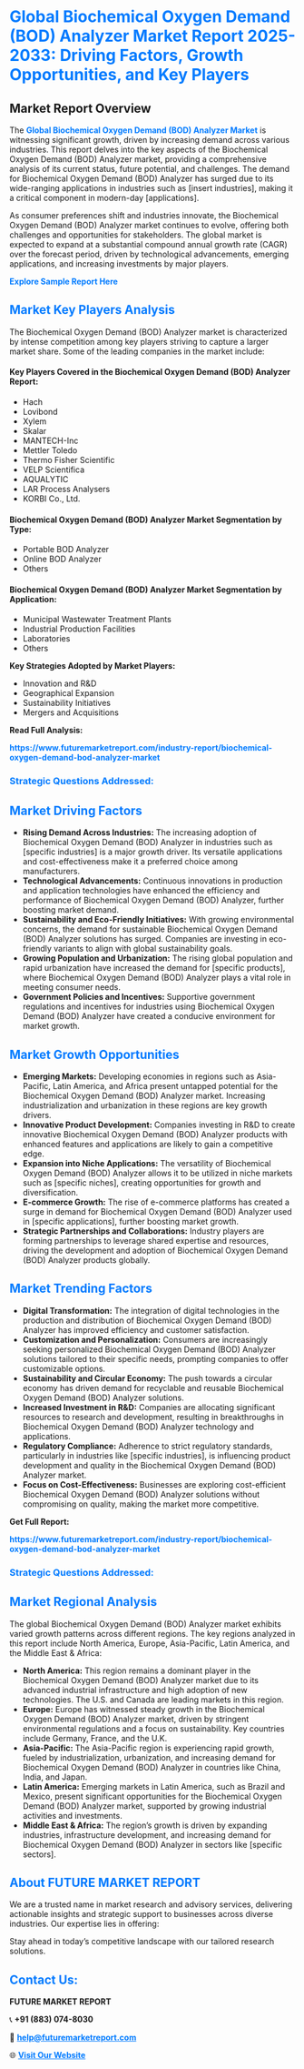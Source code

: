 <h1 style="color: #007BFF;">Global Biochemical Oxygen Demand (BOD) Analyzer Market Report 2025-2033: Driving Factors, Growth Opportunities, and Key Players</h1>

<section id="overview">
<h2>Market Report Overview</h2>
<p>The <a href="https://www.futuremarketreport.com/industry-report/biochemical-oxygen-demand-bod-analyzer-market" style="color: #007BFF; text-decoration: none;"><strong>Global Biochemical Oxygen Demand (BOD) Analyzer Market</strong></a> is witnessing significant growth, driven by increasing demand across various industries. This report delves into the key aspects of the Biochemical Oxygen Demand (BOD) Analyzer market, providing a comprehensive analysis of its current status, future potential, and challenges. The demand for Biochemical Oxygen Demand (BOD) Analyzer has surged due to its wide-ranging applications in industries such as [insert industries], making it a critical component in modern-day [applications].</p>
<p>As consumer preferences shift and industries innovate, the Biochemical Oxygen Demand (BOD) Analyzer market continues to evolve, offering both challenges and opportunities for stakeholders. The global market is expected to expand at a substantial compound annual growth rate (CAGR) over the forecast period, driven by technological advancements, emerging applications, and increasing investments by major players.</p>
</section>

<section id="overview">
<p><a href="https://www.futuremarketreport.com/request-sample/reportId=41646" style="color: #007BFF; text-decoration: none;"><strong>Explore Sample Report Here</strong></a></p>
</section>

<section id="key-players">
<h2 style="color: #007BFF;">Market Key Players Analysis</h2>
<p>The Biochemical Oxygen Demand (BOD) Analyzer market is characterized by intense competition among key players striving to capture a larger market share. Some of the leading companies in the market include:</p>
<h4>Key Players Covered in the Biochemical Oxygen Demand (BOD) Analyzer Report:</h4>
<ul><li>Hach</li><li>Lovibond</li><li>Xylem</li><li>Skalar</li><li>MANTECH-Inc</li><li>Mettler Toledo</li><li>Thermo Fisher Scientific</li><li>VELP Scientifica</li><li>AQUALYTIC</li><li>LAR Process Analysers</li><li>KORBI Co., Ltd.</li></ul>
<h4>Biochemical Oxygen Demand (BOD) Analyzer Market Segmentation by Type:</h4>
<ul><li>Portable BOD Analyzer</li><li>Online BOD Analyzer</li><li>Others</li></ul>

<h4>Biochemical Oxygen Demand (BOD) Analyzer Market Segmentation by Application:</h4>
<ul><li>Municipal Wastewater Treatment Plants</li><li>Industrial Production Facilities</li><li>Laboratories</li><li>Others</li></ul>
<p><strong>Key Strategies Adopted by Market Players:</strong></p>
<ul>
<li>Innovation and R&D</li>
<li>Geographical Expansion</li>
<li>Sustainability Initiatives</li>
<li>Mergers and Acquisitions</li>
</ul>
</section>

<section>
<p><strong>Read Full Analysis: </strong></p><a href="https://www.futuremarketreport.com/industry-report/biochemical-oxygen-demand-bod-analyzer-market" style="color: #007BFF; text-decoration: none;"><strong>https://www.futuremarketreport.com/industry-report/biochemical-oxygen-demand-bod-analyzer-market</strong></a>
<h3 style="color: #007BFF;">Strategic Questions Addressed:</h3>
</section>

<section id="driving-factors">
<h2 style="color: #007BFF;">Market Driving Factors</h2>
<ul>
<li><strong>Rising Demand Across Industries:</strong> The increasing adoption of Biochemical Oxygen Demand (BOD) Analyzer in industries such as [specific industries] is a major growth driver. Its versatile applications and cost-effectiveness make it a preferred choice among manufacturers.</li>
<li><strong>Technological Advancements:</strong> Continuous innovations in production and application technologies have enhanced the efficiency and performance of Biochemical Oxygen Demand (BOD) Analyzer, further boosting market demand.</li>
<li><strong>Sustainability and Eco-Friendly Initiatives:</strong> With growing environmental concerns, the demand for sustainable Biochemical Oxygen Demand (BOD) Analyzer solutions has surged. Companies are investing in eco-friendly variants to align with global sustainability goals.</li>
<li><strong>Growing Population and Urbanization:</strong> The rising global population and rapid urbanization have increased the demand for [specific products], where Biochemical Oxygen Demand (BOD) Analyzer plays a vital role in meeting consumer needs.</li>
<li><strong>Government Policies and Incentives:</strong> Supportive government regulations and incentives for industries using Biochemical Oxygen Demand (BOD) Analyzer have created a conducive environment for market growth.</li>
</ul>
</section>

<section id="growth-opportunities">
<h2 style="color: #007BFF;">Market Growth Opportunities</h2>
<ul>
<li><strong>Emerging Markets:</strong> Developing economies in regions such as Asia-Pacific, Latin America, and Africa present untapped potential for the Biochemical Oxygen Demand (BOD) Analyzer market. Increasing industrialization and urbanization in these regions are key growth drivers.</li>
<li><strong>Innovative Product Development:</strong> Companies investing in R&D to create innovative Biochemical Oxygen Demand (BOD) Analyzer products with enhanced features and applications are likely to gain a competitive edge.</li>
<li><strong>Expansion into Niche Applications:</strong> The versatility of Biochemical Oxygen Demand (BOD) Analyzer allows it to be utilized in niche markets such as [specific niches], creating opportunities for growth and diversification.</li>
<li><strong>E-commerce Growth:</strong> The rise of e-commerce platforms has created a surge in demand for Biochemical Oxygen Demand (BOD) Analyzer used in [specific applications], further boosting market growth.</li>
<li><strong>Strategic Partnerships and Collaborations:</strong> Industry players are forming partnerships to leverage shared expertise and resources, driving the development and adoption of Biochemical Oxygen Demand (BOD) Analyzer products globally.</li>
</ul>
</section>

<section id="trending-factors">
<h2 style="color: #007BFF;">Market Trending Factors</h2>
<ul>
<li><strong>Digital Transformation:</strong> The integration of digital technologies in the production and distribution of Biochemical Oxygen Demand (BOD) Analyzer has improved efficiency and customer satisfaction.</li>
<li><strong>Customization and Personalization:</strong> Consumers are increasingly seeking personalized Biochemical Oxygen Demand (BOD) Analyzer solutions tailored to their specific needs, prompting companies to offer customizable options.</li>
<li><strong>Sustainability and Circular Economy:</strong> The push towards a circular economy has driven demand for recyclable and reusable Biochemical Oxygen Demand (BOD) Analyzer solutions.</li>
<li><strong>Increased Investment in R&D:</strong> Companies are allocating significant resources to research and development, resulting in breakthroughs in Biochemical Oxygen Demand (BOD) Analyzer technology and applications.</li>
<li><strong>Regulatory Compliance:</strong> Adherence to strict regulatory standards, particularly in industries like [specific industries], is influencing product development and quality in the Biochemical Oxygen Demand (BOD) Analyzer market.</li>
<li><strong>Focus on Cost-Effectiveness:</strong> Businesses are exploring cost-efficient Biochemical Oxygen Demand (BOD) Analyzer solutions without compromising on quality, making the market more competitive.</li>
</ul>
</section>

<section>
<p><strong>Get Full Report: </strong></p><a href="https://www.futuremarketreport.com/industry-report/biochemical-oxygen-demand-bod-analyzer-market" style="color: #007BFF; text-decoration: none;"><strong>https://www.futuremarketreport.com/industry-report/biochemical-oxygen-demand-bod-analyzer-market</strong></a>
<h3 style="color: #007BFF;">Strategic Questions Addressed:</h3>
</section>


<section id="regional-analysis">
<h2 style="color: #007BFF;">Market Regional Analysis</h2>
<p>The global Biochemical Oxygen Demand (BOD) Analyzer market exhibits varied growth patterns across different regions. The key regions analyzed in this report include North America, Europe, Asia-Pacific, Latin America, and the Middle East & Africa:</p>
<ul>
<li><strong>North America:</strong> This region remains a dominant player in the Biochemical Oxygen Demand (BOD) Analyzer market due to its advanced industrial infrastructure and high adoption of new technologies. The U.S. and Canada are leading markets in this region.</li>
<li><strong>Europe:</strong> Europe has witnessed steady growth in the Biochemical Oxygen Demand (BOD) Analyzer market, driven by stringent environmental regulations and a focus on sustainability. Key countries include Germany, France, and the U.K.</li>
<li><strong>Asia-Pacific:</strong> The Asia-Pacific region is experiencing rapid growth, fueled by industrialization, urbanization, and increasing demand for Biochemical Oxygen Demand (BOD) Analyzer in countries like China, India, and Japan.</li>
<li><strong>Latin America:</strong> Emerging markets in Latin America, such as Brazil and Mexico, present significant opportunities for the Biochemical Oxygen Demand (BOD) Analyzer market, supported by growing industrial activities and investments.</li>
<li><strong>Middle East & Africa:</strong> The region’s growth is driven by expanding industries, infrastructure development, and increasing demand for Biochemical Oxygen Demand (BOD) Analyzer in sectors like [specific sectors].</li>
</ul>
</section>

<footer>
<h2 style="color: #007BFF;">About FUTURE MARKET REPORT</h2>
<p>We are a trusted name in market research and advisory services, delivering actionable insights and strategic support to businesses across diverse industries. Our expertise lies in offering:</p>

<p>Stay ahead in today’s competitive landscape with our tailored research solutions.</p>

<h2 style="color: #007BFF;">Contact Us:</h2>
<p><strong>FUTURE MARKET REPORT</strong></p>
<p>📞 <strong>+91 (883) 074-8030</strong></p>
<p>📧 <strong><a href="mailto:help@futuremarketreport.com" style="color: #007BFF;">help@futuremarketreport.com</a></strong></p>
<p>🌐 <strong><a href="https://www.futuremarketreport.com/" style="color: #007BFF;">Visit Our Website</a></strong></p>
</footer>